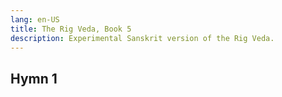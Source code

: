 ```yaml
---
lang: en-US
title: The Rig Veda, Book 5
description: Experimental Sanskrit version of the Rig Veda.
---
```


## Hymn 1